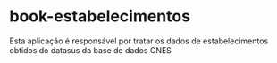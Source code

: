 # book-estabelecimentos
Esta aplicação é responsável por tratar os dados de estabelecimentos obtidos do datasus da base de dados CNES
